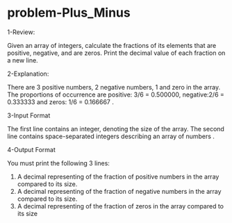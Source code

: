 # problem-Plus_Minus

1-Review:

Given an array of integers, calculate the fractions of its elements that are positive, negative, and are zeros. Print the decimal value of each fraction on a new line.

2-Explanation:

There are 3 positive numbers, 2 negative numbers, 1 and zero in the array.
The proportions of occurrence are positive: 3/6 = 0.500000, negative:2/6 = 0.333333 and zeros: 1/6 = 0.166667 . 

3-Input Format

The first line contains an integer, denoting the size of the array.
The second line contains space-separated integers describing an array of numbers .

4-Output Format

You must print the following 3 lines:

   1. A decimal representing of the fraction of positive numbers in the array compared to its size.
   2. A decimal representing of the fraction of negative numbers in the array compared to its size.
   3. A decimal representing of the fraction of zeros in the array compared to its size
